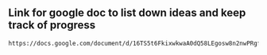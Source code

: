 ## Link for google doc to list down ideas and keep track of progress

```
https://docs.google.com/document/d/16TS5t6FkixwkwaA0dQ58LEgosw8n2nwPRgfJQnZsO9I/edit
```